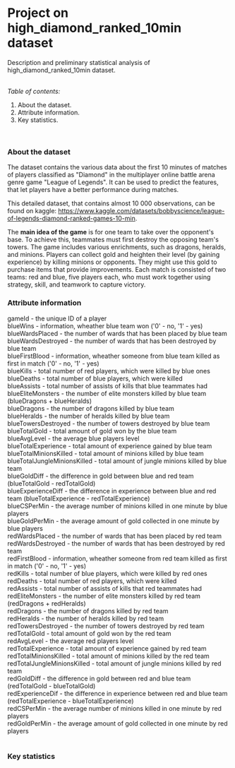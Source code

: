 # Project on high_diamond_ranked_10min dataset
Description and preliminary statistical analysis of high_diamond_ranked_10min dataset. <br>
<br>

*Table of contents:*
1. About the dataset.
2. Attribute information.
3. Key statistics.
<br>

### About the dataset
The dataset contains the various data about the first 10 minutes of matches of players classified as "Diamond" in the multiplayer online battle arena genre game "League of Legends". It can be used to predict the features, that let players have a better performance during matches. 

This detailed dataset, that contains almost 10 000 observations, can be found on kaggle: https://www.kaggle.com/datasets/bobbyscience/league-of-legends-diamond-ranked-games-10-min.

The **main idea of the game** is for one team to take over the opponent's base. To achieve this, teammates must first destroy the opposing team's towers. The game includes various enrichments, such as dragons, heralds, and minions.  Players can collect gold and heighten their level (by gaining experience) by killing minions or opponents. They might use this gold to purchase items that provide improvements. Each match is consisted of two teams: red and blue, five players each, who must work together using strategy, skill, and teamwork to capture victory. </p>
</p>

### Attribute information
gameId - the unique ID of a player <br>
blueWins - information, wheather blue team won ('0' - no, '1' - yes) <br>
blueWardsPlaced - the number of wards that has been placed by blue team <br>
blueWardsDestroyed - the number of wards that has been destroyed by blue team <br>
blueFirstBlood - information, wheather someone from blue team killed as first in match ('0' - no, '1' - yes) <br>
blueKills - total number of red players, which were killed by blue ones <br>
blueDeaths - total number of blue players, which were killed <br>
blueAssists - total number of assists of kills that blue teammates had <br>
blueEliteMonsters - the number of elite monsters killed by blue team (blueDragons + blueHeralds) <br>
blueDragons - the number of dragons killed by blue team <br>
blueHeralds - the number of heralds killed by blue team <br>
blueTowersDestroyed - the number of towers destroyed by blue team <br>
blueTotalGold - total amount of gold won by the blue team <br>
blueAvgLevel - the average blue players level <br>
blueTotalExperience - total amount of experience gained by blue team <br>
blueTotalMinionsKilled - total amount of minions killed by blue team <br>
blueTotalJungleMinionsKilled - total amount of jungle minions killed by blue team <br>
blueGoldDiff - the difference in gold between blue and red team (blueTotalGold - redTotalGold) <br>
blueExperienceDiff - the difference in experience between blue and red team (blueTotalExperience - redTotalExperience) <br>
blueCSPerMin - the average number of minions killed in one minute by blue players <br>
blueGoldPerMin - the average amount of gold collected in one minute by blue players <br>
redWardsPlaced - the number of wards that has been placed by red team <br>
redWardsDestroyed - the number of wards that has been destroyed by red team <br>
redFirstBlood - information, wheather someone from red team killed as first in match ('0' - no, '1' - yes) <br>
redKills - total number of blue players, which were killed by red ones <br>
redDeaths - total number of red players, which were killed <br>
redAssists - total number of assists of kills that red teammates had <br>
redEliteMonsters - the number of elite monsters killed by red team (redDragons + redHeralds) <br>
redDragons - the number of dragons killed by red team <br>
redHeralds - the number of heralds killed by red team <br>
redTowersDestroyed - the number of towers destroyed by red team <br>
redTotalGold - total amount of gold won by the red team <br>
redAvgLevel - the average red players level <br>
redTotalExperience - total amount of experience gained by red team <br>
redTotalMinionsKilled - total amount of minions killed by the red team <br>
redTotalJungleMinionsKilled - total amount of jungle minions killed by red team <br>
redGoldDiff - the difference in gold between red and blue team (redTotalGold - blueTotalGold) <br>
redExperienceDif - the difference in experience between red and blue team (redTotalExperience - blueTotalExperience) <br>
redCSPerMin - the average number of minions killed in one minute by red players <br>
redGoldPerMin - the average amount of gold collected in one minute by red players <br>
<br>

### Key statistics
